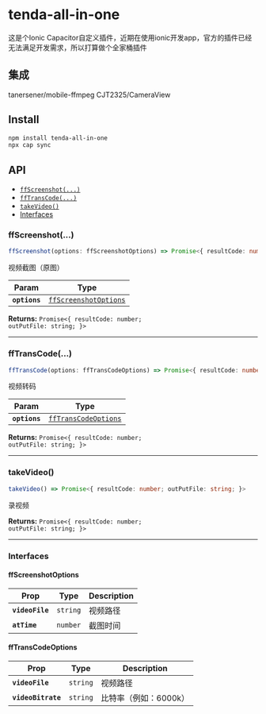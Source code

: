 # tenda-all-in-one

这是个Ionic Capacitor自定义插件，近期在使用ionic开发app，官方的插件已经无法满足开发需求，所以打算做个全家桶插件

## 集成
tanersener/mobile-ffmpeg
CJT2325/CameraView

## Install

```bash
npm install tenda-all-in-one
npx cap sync
```

## API

<docgen-index>

* [`ffScreenshot(...)`](#ffscreenshot)
* [`ffTransCode(...)`](#fftranscode)
* [`takeVideo()`](#takevideo)
* [Interfaces](#interfaces)

</docgen-index>

<docgen-api>
<!--Update the source file JSDoc comments and rerun docgen to update the docs below-->

### ffScreenshot(...)

```typescript
ffScreenshot(options: ffScreenshotOptions) => Promise<{ resultCode: number; outPutFile: string; }>
```

视频截图（原图）

| Param         | Type                                                                |
| ------------- | ------------------------------------------------------------------- |
| **`options`** | <code><a href="#ffscreenshotoptions">ffScreenshotOptions</a></code> |

**Returns:** <code>Promise&lt;{ resultCode: number; outPutFile: string; }&gt;</code>

--------------------


### ffTransCode(...)

```typescript
ffTransCode(options: ffTransCodeOptions) => Promise<{ resultCode: number; outPutFile: string; }>
```

视频转码

| Param         | Type                                                              |
| ------------- | ----------------------------------------------------------------- |
| **`options`** | <code><a href="#fftranscodeoptions">ffTransCodeOptions</a></code> |

**Returns:** <code>Promise&lt;{ resultCode: number; outPutFile: string; }&gt;</code>

--------------------


### takeVideo()

```typescript
takeVideo() => Promise<{ resultCode: number; outPutFile: string; }>
```

录视频

**Returns:** <code>Promise&lt;{ resultCode: number; outPutFile: string; }&gt;</code>

--------------------


### Interfaces


#### ffScreenshotOptions

| Prop            | Type                | Description |
| --------------- | ------------------- | ----------- |
| **`videoFile`** | <code>string</code> | 视频路径        |
| **`atTime`**    | <code>number</code> | 截图时间        |


#### ffTransCodeOptions

| Prop               | Type                | Description   |
| ------------------ | ------------------- | ------------- |
| **`videoFile`**    | <code>string</code> | 视频路径          |
| **`videoBitrate`** | <code>string</code> | 比特率（例如：6000k） |

</docgen-api>

